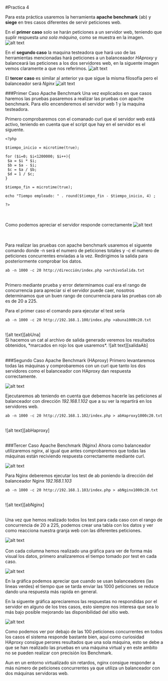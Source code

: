 ﻿
#Practica 4

[caso1]:./Caso1.png
[caso2]:./Caso2.png
[caso3]:./Caso3.png
[curl1]:./curlservidor1.png
[curl2]:./curl2.png
[curl3]:./curl3.png
[abUna]:./abPrueba.png
[salidaAb]:./salidaAb.png
[abHaproxy]:./abHaproxy.png
[abNginx]:./abNginx.png
[graficaAb]:./graficaAb.png
[timeTakenAb]:./timeTakenAb.png
[failRequestAb]:./failRequestAb.png
[requestPerSAb]:./requestPerSAb.png

Para esta práctica usaremos la herramienta **apache benchmark** (ab)
y **siege** en tres casos diferentes de servir peticiones web.

En el **primer caso** solo se harán peticiones a un servidor web, teniendo que suplir respuesta *una sola máquina*, como se muestra en la imagen.
![alt text][caso1]


En el **segundo caso** la maquina testeadora que hará uso de las herramientas mencionadas hará peticiones a un balanceaador *HAproxy* y balanceará las peticiones a los dos servidores web, en la siguente imagen vemos claramente a que nos referimos.
![alt text][caso2]


El **tercer caso** es similar al anterior ya que sigue la misma filosofía pero el balanceador será *Nginx*
![alt text][caso3]

###Primer Caso Apache Benchmark
Una vez explicados en que casos haremos las pruebas pasaremos a realizar las pruebas con apache benchmark. Para ello encenderemos el servidor web 1 y la maquina testeadora.

Primero comprobaremos con el comanado curl que el servidor web está activo, teniendo en cuenta que el script que hay en el servidor es el siguente.

    <?php

    $tiempo_inicio = microtime(true);
    
    for ($i=0; $i<1200000; $i++){
     $a = $i * $i;
     $b = $a - $i;
     $c = $a / $b;
     $d = 1 / $c;
    }
    
    $tiempo_fin = microtime(true);
    
    echo "Tiempo empleado: " . round($tiempo_fin - $tiempo_inicio, 4) ; 
    
    ?>
<br><br>
Como podemos apreciar el servidor responde correctamente
![alt text][curl1]

<br><br>
Para realizar las pruebas con apache benchmark usaremos el siguente comando donde -n será el numero de peticiones totales y -c el numero de peticiones concurrentes enviadas a la vez. Redirigimos la salida para posteriormente comprobar los datos.

    ab -n 1000 -c 20 http://dirección/index.php >archivoSalida.txt
<br>
Primero mediante prueba y error determinamos cual era el rango de concurrencia para apreciar si el servidor puede caer, nosotros determinamos que un buen rango de concurrencia para las pruebas con ab es de 20 a 225.

Para el primer caso el comando para ejecutar el test sería 

    ab -n 1000 -c 20 http://192.168.1.100/index.php >abuna1000c20.txt
<br>
![alt text][abUna]

<br>
Si hacemos un cat al archivo de salida generado veremos los resultados obtenidos, *marcados en rojo los que usaremos*.
![alt text][salidaAb]
<br><br>

###Segundo Caso Apache Benchmark (HAproxy)
Primero levantaremos todas las máquinas y comprobaremos con un curl que tanto los dos servidores como el balanceador con HAproxy dan respuesta correctamente.

![alt text][curl2]

Ejecutaremos ab teniendo en cuenta que debemos hacerle las peticiones al balanceador con dirección *192.168.1.102* que a su ver la repartirá en los servidores web.

    ab -n 1000 -c 20 http://192.168.1.102/index.php > abHaproxy1000c20.txt
<br>
![alt text][abHaproxy]
<br><br>

###Tercer Caso Apache Benchmark (Nginx)
Ahora como balanceador utilizaremos nginx, al igual que antes comprobaremos que todas las máquinas están reciviendo respuesta correctamente mediante curl.

![alt text][curl3]

Para Nginx deberemos ejecutar los test de ab poniendo la dirección del balanceador Nginx *192.168.1.103*

    ab -n 1000 -c 20 http://192.168.1.103/index.php > abNginx1000c20.txt
<br>
![alt text][abNginx]
<br><br>

Una vez que hemos realizado todos los test para cada caso con el rango de concurrencia de 20 a 225, podemos crear una tabla con los datos y ver como reacciona nuestra granja web con las diferentes peticiones.

![alt text][graficaAb]
<br><br>
Con cada columna hemos realizado una gráfica para ver de forma más visual los datos, primero analizaremos el tiempo tomado por test en cada caso.

![alt text][timeTakenAb]

En la gráfica podemos apreciar que cuando se usan balanceadores (las lineas verdes) el tiempo que se tarda enviar las 1000 peticiones se reduce dando una respuesta más rapida en general.

En la siguente gráfica apreciaremos las respuestas no respondidas por el servidor en alguno de los tres casos, esto siempre nos interesa que sea lo más bajo posible mejorando las disponibilidad del sitio web.

![alt text][failRequestAb]

Como podemos ver por debajo de las 100 peticiones concurrentes en todos los casos el sistema responde bastante bien, aquí como curiosidad HAproxy consigue perores resultados que una sola máquina, esto se debe a que se han realizado las pruebas en una máquina virtual y en este ambito no se pueden realizar con precisión los Benchmark. 

Aun en un entorno virtualizado sin retardos, nginx consigue responder a más número de peticiones concurrentes ya que utiliza un balanceador con dos máquinas servidoras web.

